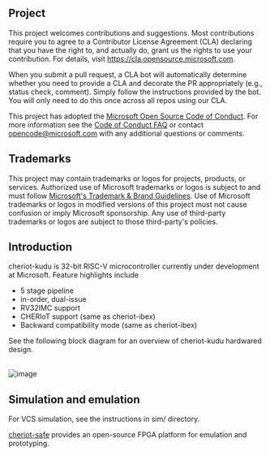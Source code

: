 ## Project

This project welcomes contributions and suggestions.  Most contributions require you to agree to a
Contributor License Agreement (CLA) declaring that you have the right to, and actually do, grant us
the rights to use your contribution. For details, visit https://cla.opensource.microsoft.com.

When you submit a pull request, a CLA bot will automatically determine whether you need to provide
a CLA and decorate the PR appropriately (e.g., status check, comment). Simply follow the instructions
provided by the bot. You will only need to do this once across all repos using our CLA.

This project has adopted the [Microsoft Open Source Code of Conduct](https://opensource.microsoft.com/codeofconduct/).
For more information see the [Code of Conduct FAQ](https://opensource.microsoft.com/codeofconduct/faq/) or
contact [opencode@microsoft.com](mailto:opencode@microsoft.com) with any additional questions or comments.

## Trademarks

This project may contain trademarks or logos for projects, products, or services. Authorized use of Microsoft
trademarks or logos is subject to and must follow
[Microsoft's Trademark & Brand Guidelines](https://www.microsoft.com/en-us/legal/intellectualproperty/trademarks/usage/general).
Use of Microsoft trademarks or logos in modified versions of this project must not cause confusion or imply Microsoft sponsorship.
Any use of third-party trademarks or logos are subject to those third-party's policies.

## Introduction
cheriot-kudu is 32-bit RISC-V microcontroller currently under development at Microsoft. Feature highlights include
 - 5 stage pipeline
 - in-order, dual-issue 
 - RV32IMC support
 - CHERIoT support (same as cheriot-ibex)
 - Backward compatibility mode (same as cheriot-ibex)

See the following block diagram for an overview of cheriot-kudu hardwared design.
<br><br>

![image](https://github.com/user-attachments/assets/d8337308-39fc-4907-abe5-26536c4ff03e)
<br>
## Simulation and emulation
For VCS simulation, see the instructions in sim/ directory.

[cheriot-safe](https://github.com/microsoft/cheriot-safe) provides an open-source FPGA platform for emulation and prototyping.

